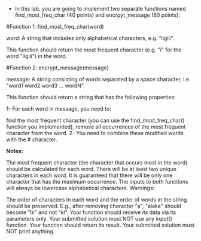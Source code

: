 - In this lab, you are going to implement two separate functions named find_most_freq_char (40 points) and encrpyt_message (60 points):

#Function 1: find_most_freq_char(word)

word: A string that includes only alphabetical characters, e.g. "ilgili".

This function should return the most frequent character (e.g. "i" for the word "ilgili") in the word.

#Function 2: encrypt_message(message)

message: A string consisting of words separated by a space character, i.e. "word1 word2 word3 ... wordN".

This function should return a string that has the following properties:

1- For each word in message, you need to:

find the most frequent character (you can use the find_most_freq_char() function you implemented),
remove all occurrences of the most frequent character from the word.
2- You need to combine these modified words with the # character.

**Notes:**

The most frequent character (the character that occurs most in the word) should be calculated for each word.
There will be at least two unique characters in each word.
It is guaranteed that there will be only one character that has the maximum occurrence.
The inputs to both functions will always be lowercase alphabetical characters.
Warnings:

The order of characters in each word and the order of words in the string should be preserved. E.g., after removing character "a", "alaka" should become "lk" and not "kl".
Your function should receive its data via its parameters only. Your submitted solution must NOT use any input() function.
Your function should return its result. Your submitted solution must NOT print anything.
